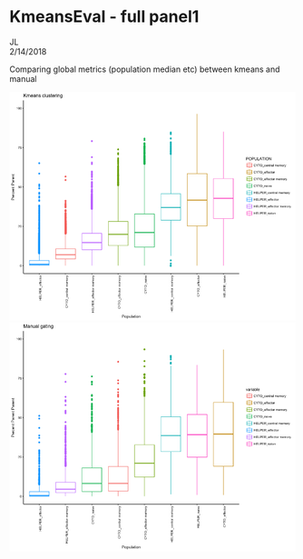 # KmeansEval - full panel1
JL  
2/14/2018  

Comparing global metrics (population median etc) between kmeans and manual






![](KmeansLSEval_files/figure-html/unnamed-chunk-2-1.png)<!-- -->![](KmeansLSEval_files/figure-html/unnamed-chunk-2-2.png)<!-- -->

